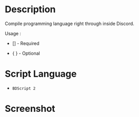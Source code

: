 # Description
Compile programming language right through inside Discord.

Usage :


- [] - Required

- { } - Optional

# Script Language
- ` BDScript 2 `

# Screenshot
